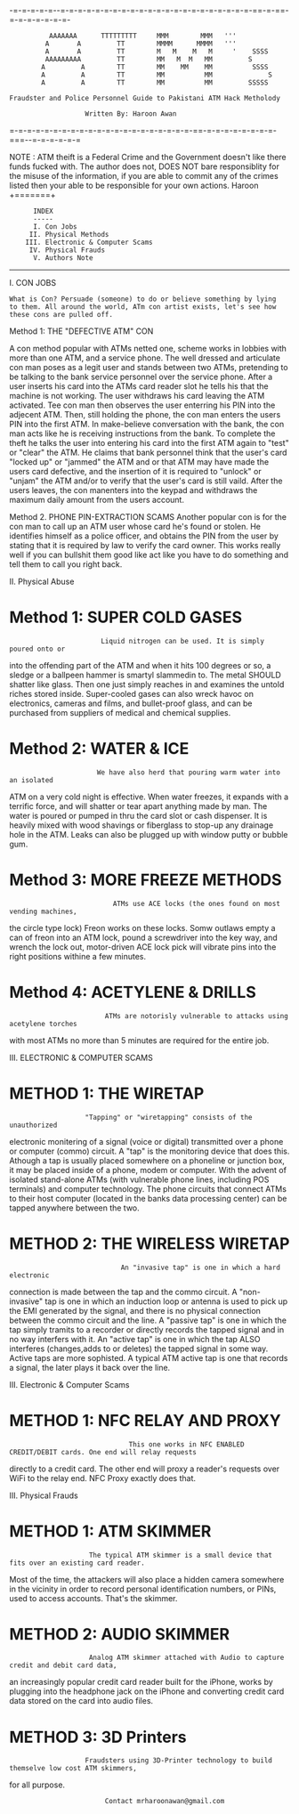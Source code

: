 -=-=-=-=-=--=-=-=-=-=-=-=-=-=-=-=-=-=-=-=-=-=-=-=-=-=-=-==-=-==-=-=-=-=-=-=-=-

              AAAAAAA      TTTTTTTTT     MMM        MMM   '''
             A       A         TT        MMMM      MMMM   '''
             A       A         TT        M   M    M   M     '    SSSS
             AAAAAAAAA         TT        MM   M  M   MM         S     
            A         A        TT        MM    MM    MM          SSSS
            A         A        TT        MM          MM              S
            A         A        TT        MM          MM         SSSSS
 
    Fraudster and Police Personnel Guide to Pakistani ATM Hack Metholody
    
                       Written By: Haroon Awan

=-=-=-=-=-=-=-=-=-=-=-=-=-=-=-=-=-=-=-=-=-==-=-=-=-=-=-=-=-=-===--=-=-=-=-=-=
 
NOTE   : ATM theift is a Federal Crime and the Government doesn't like
         there funds fucked with. The author does not, DOES NOT bare 
         responsiblity for the misuse of the information, if you are
         able to commit any of the crimes listed then your able to be
         responsible for your own actions. 
                                                     Haroon
                                                    +=======+

          INDEX
          -----
          I. Con Jobs
         II. Physical Methods
        III. Electronic & Computer Scams
         IV. Physical Frauds
          V. Authors Note
       
---------------------------------------------------------------------------

 I. CON JOBS
 
    What is Con? Persuade (someone) to do or believe something by lying 
    to them. All around the world, ATm con artist exists, let's see how 
    these cons are pulled off.

Method 1: THE "DEFECTIVE ATM" CON

A con method popular with ATMs netted one, scheme works in 
lobbies with more than one ATM, and a service phone. The well dressed and
articulate con man poses as a legit user and stands between two ATMs,
pretending to be talking to the bank service personnel over the service 
phone. After a user inserts his card into the ATMs card reader slot he
tells his that the machine is not working. The user withdraws his card
leaving the ATM activated. Tee con man then observes the user enterring his
PIN into the adjecent ATM. Then, still holding the phone, the con man
enters the users PIN into the first ATM. In make-believe conversation with
the bank, the con man acts like he is receiving instructions from the bank.
To complete the theft he talks the user into entering his card into the 
first ATM again to "test" or "clear" the ATM. He claims that bank personnel 
think that the user's card "locked up" or "jammed" the ATM and or that ATM 
may have made the users card defective, and the insertion of it is required
to "unlock" or "unjam" the ATM and/or to verify that the user's card is 
still vaild. After the users leaves, the con manenters into the keypad
and withdraws the maximum daily amount from the users account.

Method 2. PHONE PIN-EXTRACTION SCAMS
  Another popular con is for the con man to call up an ATM user whose card
he's found or stolen. He identifies himself as a police officer, and 
obtains the PIN from the user by stating that it is required by law to
verify the card owner. This works really well if you can bullshit them
good like act like you have to do something and tell them to call you
right back. 
  
II. Physical Abuse

Method 1: SUPER COLD GASES
==========================

                           Liquid nitrogen can be used. It is simply poured onto or
into the offending part of the ATM and when it hits 100 degrees or so, a sledge or 
a ballpeen hammer is smartyl slammedin to. The metal SHOULD shatter like glass. Then
one just simply reaches in and examines the untold riches stored inside.
Super-cooled gases can also wreck havoc on electronics, cameras and films,
and bullet-proof glass, and can be purchased from suppliers of medical and
chemical supplies.


Method 2: WATER & ICE
=======================

                          We have also herd that pouring warm water into an isolated 
ATM on a very cold night is effective. When water freezes, it expands with a terrific
force, and will shatter or tear apart anything made by man. The water is 
poured or pumped in thru the card slot or cash dispenser. It is heavily 
mixed with wood shavings or fiberglass to stop-up any drainage hole in the 
ATM. Leaks can also be plugged up with window putty or bubble gum.


Method 3: MORE FREEZE METHODS
==============================

                              ATMs use ACE locks (the ones found on most vending machines,
the circle type lock) Freon works on these locks. Somw outlaws empty a can of freon
into an ATM lock, pound a screwdriver into the key way, and wrench the lock out, 
motor-driven ACE lock pick will vibrate pins into the right positions withine a few minutes.

Method 4: ACETYLENE & DRILLS
============================

                            ATMs are notorisly vulnerable to attacks using acetylene torches 
with most ATMs no more than 5 minutes are required for the entire job.


III. ELECTRONIC & COMPUTER SCAMS

METHOD 1: THE WIRETAP
======================

                       "Tapping" or "wiretapping" consists of the unauthorized
electronic monitering of a signal (voice or digital) transmitted over a phone or
computer (commo) circuit. A "tap" is the monitoring device that does this.
Athough a tap is usually placed somewhere on a phoneline or junction box,
it may be placed inside of a phone, modem or computer.
 With the advent of isolated stand-alone ATMs (with vulnerable phone lines,
including POS terminals) and computer technology. The phone circuits that 
connect ATMs to their host computer (located in the banks data processing
center) can be tapped anywhere between the two.


METHOD 2: THE WIRELESS WIRETAP
===============================

                                An "invasive tap" is one in which a hard electronic
connection is made between the tap and the commo circuit. A "non-invasive" tap is one 
in which an induction loop or antenna is used to pick up the EMI generated by the
signal, and there is no physical connection between the commo circuit and
the line. A "passive tap" is one in which the tap simply tramits to a recorder or 
directly records the tapped signal and in no way interfers with it. An
"active tap" is one in which the tap ALSO interferes (changes,adds to or
deletes) the tapped signal in some way. Active taps are more sophisted. A
typical ATM active tap is one that records a signal, the later plays it
back over the line.


III. Electronic & Computer Scams

METHOD 1: NFC RELAY AND PROXY
===============================

                                  This one works in NFC ENABLED CREDIT/DEBIT cards. One end will relay requests 
 directly to a credit card. The other end will proxy a reader's requests over WiFi 
 to the relay end. NFC Proxy exactly does that.



III. Physical Frauds

METHOD 1: ATM SKIMMER
======================

                        The typical ATM skimmer is a small device that fits over an existing card reader. 
Most of the time, the attackers will also place a hidden camera somewhere in the 
vicinity in order to record personal identification numbers, or PINs, used to access accounts.
That's the skimmer.

METHOD 2: AUDIO SKIMMER
========================

                        Analog ATM skimmer attached with Audio to capture credit and debit card data, 
an increasingly popular credit card reader built for the iPhone, works by plugging into the headphone 
jack on the iPhone and converting credit card data stored on the card into audio files.


METHOD 3: 3D Printers
======================

                       Fraudsters using 3D-Printer technology to build themselve low cost ATM skimmers, 
for all purpose.




                            Contact mrharoonawan@gmail.com

